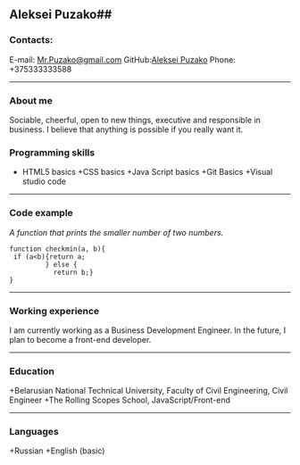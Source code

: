 ## Aleksei Puzako##
### Contacts: ###
E-mail: <Mr.Puzako@gmail.com>
GitHub:[Aleksei Puzako](https://github.com/Aleks0ne)
Phone: +375333333588

___
### About me ###
Sociable, cheerful, open to new things, executive and responsible in business. I believe that anything is possible if you really want it.
### Programming skills ###
+ HTML5 basics
+CSS basics
+Java Script basics
+Git Basics
+Visual studio code
___
### Code example ###
*A function that prints the smaller number of two numbers.*
```
function checkmin(a, b){
 if (a<b){return a;
         } else {
           return b;}
}
```
___
### Working experience ###
I am currently working as a Business Development Engineer. In the future, I plan to become a front-end developer.
____
### Education ###
+Belarusian National Technical University, Faculty of Civil Engineering, Civil Engineer
+The Rolling Scopes School, JavaScript/Front-end
___
### Languages ###
+Russian
+English (basic)